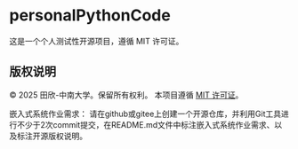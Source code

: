# personalPythonCode

这是一个个人测试性开源项目，遵循 MIT 许可证。

## 版权说明
© 2025 田欣-中南大学。保留所有权利。
本项目遵循 [MIT 许可证](LICENSE)。

嵌入式系统作业需求：
请在github或gitee上创建一个开源仓库，并利用Git工具进行不少于2次commit提交，在README.md文件中标注嵌入式系统作业需求、以及标注开源版权说明。